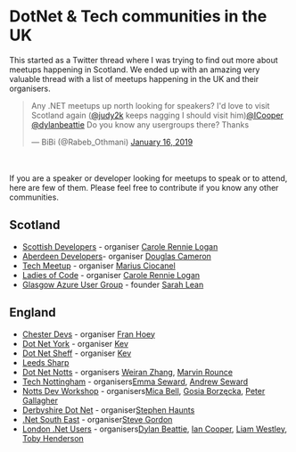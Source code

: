 # DotNet & Tech communities in the UK

This started as a Twitter thread where I was trying to find out more about meetups happening in Scotland.
We ended up with an amazing very valuable thread with a list of meetups happening in the UK and their organisers.


<blockquote class="twitter-tweet" data-lang="en"><p lang="en" dir="ltr">Any .NET meetups up north looking for speakers? I&#39;d love to visit Scotland again (<a href="https://twitter.com/judy2k?ref_src=twsrc%5Etfw">@judy2k</a> keeps nagging I should visit him)<a href="https://twitter.com/ICooper?ref_src=twsrc%5Etfw">@ICooper</a> <a href="https://twitter.com/dylanbeattie?ref_src=twsrc%5Etfw">@dylanbeattie</a> Do you know any usergroups there? Thanks</p>&mdash; BiBi (@Rabeb_Othmani) <a href="https://twitter.com/Rabeb_Othmani/status/1085506638520438784?ref_src=twsrc%5Etfw">January 16, 2019</a></blockquote>


</br>
</br>
If you are a speaker or developer looking for meetups to speak or to attend, here are few of them.
Please feel free to contribute if you know any other communities.

## Scotland

* [Scottish Developers](https://twitter.com/scottishdevs) - organiser [Carole Rennie Logan](https://twitter.com/crgrieve)
* [Aberdeen Developers](https://twitter.com/ADNUGUK)- organiser [Douglas Cameron](https://twitter.com/nyami)
* [Tech Meetup](https://twitter.com/techmeetup) - organiser [Marius Ciocanel](https://twitter.com/MariusCiocanel)
* [Ladies of Code](https://twitter.com/ladiesofcode) - organiser [Carole Rennie Logan](https://twitter.com/crgrieve)
* [Glasgow Azure User Group](https://twitter.com/GlasgowAzureUG) - founder [Sarah Lean](https://twitter.com/TechieLass)

## England

* [Chester Devs](https://twitter.com/ChesterDevs) - organiser [Fran Hoey](https://twitter.com/franhoey)
* [Dot Net York](https://twitter.com/dotnetyork) - organiser [Kev](https://twitter.com/kev_bite)
* [Dot Net Sheff](https://twitter.com/dotnetsheff) - organiser [Kev](https://twitter.com/kev_bite)
* [Leeds Sharp](https://twitter.com/LeedsSharp)
* [Dot Net Notts](https://twitter.com/dotnetnotts) - organisers [Weiran  Zhang](https://twitter.com/weiran), [Marvin Rounce](https://twitter.com/marvinrounce)
* [Tech Nottingham](https://twitter.com/technottingham) - organisers[Emma Seward](https://twitter.com/MrsEmma), [Andrew Seward](https://twitter.com/MrAndrew)
* [Notts Dev Workshop](https://twitter.com/nottsdev) - organisers[Mica Bell](https://twitter.com/MicaSophieBell), [Gosia Borzęcka](https://twitter.com/GosiaBorzecka), [Peter Gallagher](https://twitter.com/pete_codes)
* [Derbyshire Dot Net](https://www.derbyshiredotnet.co.uk/) - organiser[Stephen Haunts](https://twitter.com/stephenhaunts)
* [.Net South East](https://twitter.com/dotnetsoutheast) - organiser[Steve Gordon](https://twitter.com/stevejgordon)
* [London .Net Users](https://twitter.com/LondonDotNet) - organisers[Dylan Beattie](https://twitter.com/dylanbeattie), [Ian Cooper](https://twitter.com/icooper), [Liam Westley](https://twitter.com/westleyl), [Toby Henderson](https://twitter.com/holytshirt)
